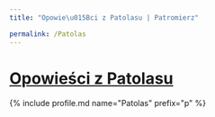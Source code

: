 ```yaml
---
title: "Opowie\u015Bci z Patolasu | Patromierz"

permalink: /Patolas
---
```


# [Opowieści z Patolasu](https://patronite.pl/Patolas)

{% include profile.md name="Patolas" prefix="p" %}
